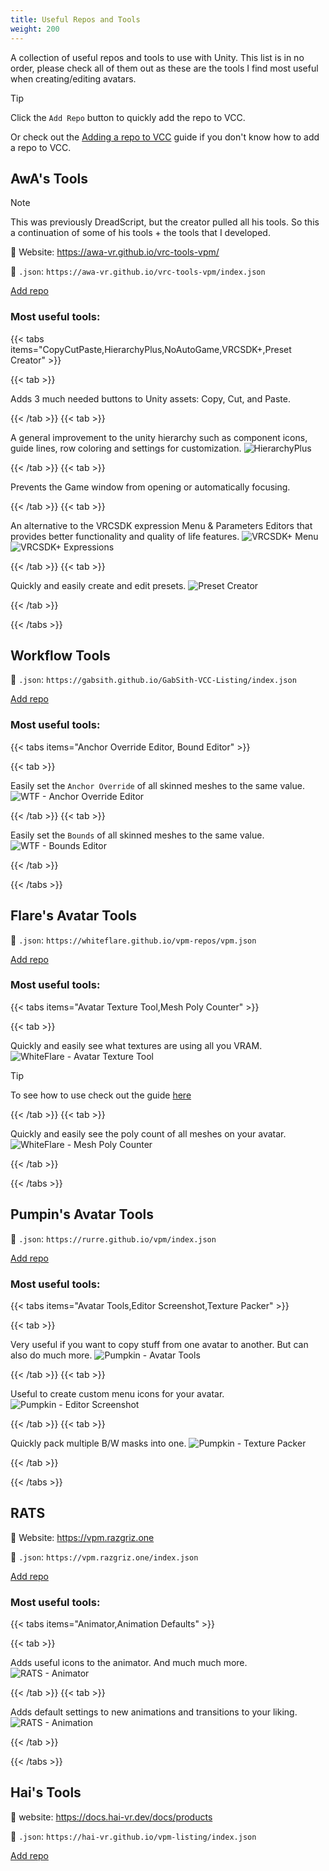 ```yaml
---
title: Useful Repos and Tools
weight: 200
---
```


A collection of useful repos and tools to use with Unity. This list is in no order, please check all of them out as these are the tools I find most useful when creating/editing avatars.

> [!TIP]
> Click the `Add Repo` button to quickly add the repo to VCC.
>
> Or check out the [Adding a repo to VCC](../adding-repo-to-vcc) guide if you don't know how to add a repo to VCC.

## AwA's Tools

> [!NOTE]
> This was previously DreadScript, but the creator pulled all his tools. So this a continuation of some of his tools + the tools that I developed.

🔗 Website: https://awa-vr.github.io/vrc-tools-vpm/

🔗 `.json`: `https://awa-vr.github.io/vrc-tools-vpm/index.json`

<a class="button-link" href="vcc://vpm/addRepo?url=https://awa-vr.github.io/vrc-tools-vpm/index.json">Add repo</a>

### Most useful tools:

{{< tabs items="CopyCutPaste,HierarchyPlus,NoAutoGame,VRCSDK+,Preset Creator" >}}

{{< tab >}}

Adds 3 much needed buttons to Unity assets: Copy, Cut, and Paste.

{{< /tab >}}
{{< tab >}}

A general improvement to the unity hierarchy such as component icons, guide lines, row coloring and settings for customization.
![](/images/docs/unity/vcc/useful-repos/hierarchy-plus.png "HierarchyPlus")

{{< /tab >}}
{{< tab >}}

Prevents the Game window from opening or automatically focusing.

{{< /tab >}}
{{< tab >}}

An alternative to the VRCSDK expression Menu & Parameters Editors that provides better functionality and quality of life features.
![](/images/docs/unity/vcc/useful-repos/vrcsdkp-menu.png "VRCSDK+ Menu")
![](/images/docs/unity/vcc/useful-repos/vrcsdkp-expressions.png "VRCSDK+ Expressions")

{{< /tab >}}
{{< tab >}}

Quickly and easily create and edit presets.
![](/images/docs/unity/vcc/useful-repos/preset-creator.png "Preset Creator")

{{< /tab >}}

{{< /tabs >}}

## Workflow Tools

🔗 `.json`: `https://gabsith.github.io/GabSith-VCC-Listing/index.json`

<a class="button-link" href="vcc://vpm/addRepo?url=https://gabsith.github.io/GabSith-VCC-Listing/index.json">Add repo</a>

### Most useful tools:

{{< tabs items="Anchor Override Editor, Bound Editor" >}}

{{< tab >}}

Easily set the `Anchor Override` of all skinned meshes to the same value.
![](/images/docs/unity/vcc/useful-repos/wtf-anchor-override-editor.png "WTF - Anchor Override Editor")

{{< /tab >}}
{{< tab >}}

Easily set the `Bounds` of all skinned meshes to the same value.
![](/images/docs/unity/vcc/useful-repos/wtf-bounds-editor.png "WTF - Bounds Editor")

{{< /tab >}}

{{< /tabs >}}

## Flare's Avatar Tools

🔗 `.json`: `https://whiteflare.github.io/vpm-repos/vpm.json`

<a class="button-link" href="vcc://vpm/addRepo?url=https://whiteflare.github.io/vpm-repos/vpm.json">Add repo</a>

### Most useful tools:

{{< tabs items="Avatar Texture Tool,Mesh Poly Counter" >}}

{{< tab >}}

Quickly and easily see what textures are using all you VRAM.
![](/images/docs/unity/vcc/useful-repos/whiteflare-avatar-texture-tool.png "WhiteFlare - Avatar Texture Tool")
> [!TIP]
> To see how to use check out the guide [here](../../../avatar-optimization/texture-size)

{{< /tab >}}
{{< tab >}}

Quickly and easily see the poly count of all meshes on your avatar.
![](/images/docs/unity/vcc/useful-repos/whiteflare-mesh-poly-counter.png "WhiteFlare - Mesh Poly Counter")

{{< /tab >}}

{{< /tabs >}}

## Pumpin's Avatar Tools

🔗 `.json`: `https://rurre.github.io/vpm/index.json`

<a class="button-link" href="vcc://vpm/addRepo?url=https://rurre.github.io/vpm/index.json">Add repo</a>

### Most useful tools:

{{< tabs items="Avatar Tools,Editor Screenshot,Texture Packer" >}}

{{< tab >}}

Very useful if you want to copy stuff from one avatar to another. But can also do much more.
![](/images/docs/unity/vcc/useful-repos/pumpkin-avatar-tools.png "Pumpkin - Avatar Tools")

{{< /tab >}}
{{< tab >}}

Useful to create custom menu icons for your avatar.
![](/images/docs/unity/vcc/useful-repos/pumpkin-editor-screenshot.png "Pumpkin - Editor Screenshot")

{{< /tab >}}
{{< tab >}}

Quickly pack multiple B/W masks into one.
![](/images/docs/unity/vcc/useful-repos/pumpkin-texture-packer.png "Pumpkin - Texture Packer")

{{< /tab >}}

{{< /tabs >}}

## RATS

🔗 Website: https://vpm.razgriz.one

🔗 `.json`: `https://vpm.razgriz.one/index.json`

<a class="button-link" href="vcc://vpm/addRepo?url=https://vpm.razgriz.one/index.json">Add repo</a>

### Most useful tools:

{{< tabs items="Animator,Animation Defaults" >}}

{{< tab >}}

Adds useful icons to the animator. And much much more.
![](/images/docs/unity/vcc/useful-repos/rats-animator.png "RATS - Animator")

{{< /tab >}}
{{< tab >}}

Adds default settings to new animations and transitions to your liking.
![](/images/docs/unity/vcc/useful-repos/rats-animation-defaults.png "RATS - Animation")

{{< /tab >}}

{{< /tabs >}}

## Hai's Tools

🔗 website: https://docs.hai-vr.dev/docs/products

🔗 `.json`: `https://hai-vr.github.io/vpm-listing/index.json`

<a class="button-link" href="vcc://vpm/addRepo?url=https://hai-vr.github.io/vpm-listing/index.json">Add repo</a>